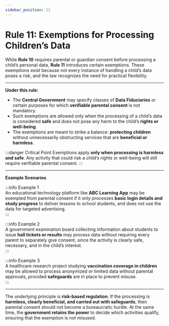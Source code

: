 ```yaml
---
sidebar_position: 11
---
```


# Rule 11: Exemptions for Processing Children’s Data

While **Rule 10** requires parental or guardian consent before processing a child’s personal data, **Rule 11** introduces certain exemptions. These exemptions exist because not every instance of handling a child’s data poses a risk, and the law recognizes the need for practical flexibility.

---

**Under this rule:**

- The **Central Government** may specify classes of **Data Fiduciaries** or certain purposes for which **verifiable parental consent** is not mandatory.  
- Such exemptions are allowed only when the processing of a child’s data is considered **safe** and does not pose any harm to the child’s **rights or well-being**.  
- The exemptions are meant to strike a balance: **protecting children** without unnecessarily obstructing services that are **beneficial or harmless**.  

:::danger Critical Point
Exemptions apply **only when processing is harmless and safe**. Any activity that could risk a child’s rights or well-being will still require verifiable parental consent.
:::

---

**Example Scenarios**

:::info Example 1  
An educational technology platform like **ABC Learning App** may be exempted from parental consent if it only processes **basic login details and study progress** to deliver lessons to school students, and does not use the data for targeted advertising.  
:::

:::info Example 2  
A government examination board collecting information about students to issue **hall tickets or results** may process data without requiring every parent to separately give consent, since the activity is clearly safe, necessary, and in the child’s interest.  
:::

:::info Example 3  
A healthcare research project studying **vaccination coverage in children** may be allowed to process anonymized or limited data without parental approvals, provided **safeguards** are in place to prevent misuse.  
:::

---

The underlying principle is **risk-based regulation**. If the processing is **harmless, clearly beneficial, and carried out with safeguards**, then parental consent should not become a bureaucratic hurdle. At the same time, the **government retains the power** to decide which activities qualify, ensuring that the exemption is not misused.
